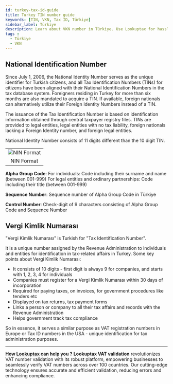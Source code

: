 ```yaml
---
id: turkey-tax-id-guide
title: Turkey TIN number guide
keywords: [TIN, VKN, Tax ID, Türkiye]
sidebar_label: Türkiye
description: Learn about VKN number in Türkiye. Use Lookuptax for hassle-free tax id validation in Türkiye and other 100+ countries
tags : 
  - Türkiye
  - VKN
---
```


## National Identification Number
Since July 1, 2006, the National Identity Number serves as the unique identifier for Turkish citizens, and all Tax Identification Numbers (TINs) for citizens have been aligned with their National Identification Numbers in the tax database system. Foreigners residing in Turkey for more than six months are also mandated to acquire a TIN. If available, foreign nationals can alternatively utilize their Foreign Identity Numbers instead of a TIN. 

The issuance of the Tax Identification Number is based on identification information obtained through central taxpayer registry files. TINs are provided to legal entities, legal entities with no tax liability, foreign nationals lacking a Foreign Identity number, and foreign legal entities.

National Identity Number consists of 11 digits different than the 10 digit TIN.

<table align="center"><tr><td>
  <img src="/docs/img/taxid/nin.PNG" alt="NIN Format"/>
  </td></tr>
  <tr><td align="center">NIN Format</td></tr>
</table>

**Alpha Group Code**: For individuals: Code including their surname and name (between 001-999) For legal entities and ordinary partnerships: Code including their title (between 001-999)

**Sequence Number**: Sequence number of Alpha Group Code in Türkiye

**Control Number**: Check-digit of 9 characters consisting of Alpha Group Code and Sequence
Number


## Vergi Kimlik Numarası

"Vergi Kimlik Numarası" is Turkish for "Tax Identification Number".

It is a unique number assigned by the Revenue Administration to individuals and entities for identification in tax-related affairs in Turkey. Some key points about Vergi Kimlik Numarası:

- It consists of 10 digits - first digit is always 9 for companies, and starts with 1, 2, 3, 4 for individuals
- Companies must register for a Vergi Kimlik Numarası within 30 days of incorporation
- Required for paying taxes, on invoices, for government procedures like tenders etc
- Displayed on tax returns, tax payment forms
- Links a person or company to all their tax affairs and records with the Revenue Administration
- Helps government track tax compliance

So in essence, it serves a similar purpose as VAT registration numbers in Europe or Tax ID numbers in the USA - unique identification for tax administration purposes.

----
**How [Lookuptax](https://lookuptax.com/) can help you ?**
**Lookuptax VAT validation** revolutionizes VAT number validation with its robust platform, empowering businesses to seamlessly verify VAT numbers across over 100 countries. Our cutting-edge technology ensures accurate and efficient validation, reducing errors and enhancing compliance.



